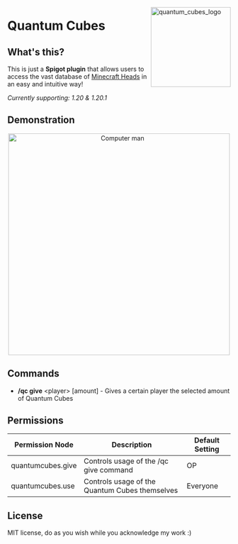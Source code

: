 <img src="https://media.discordapp.net/attachments/794706722588983327/1149100624995172393/0c8b4921ee384ed0a657f00df782c57e.png" alt="quantum_cubes_logo" align="right" width="180"></img>
# Quantum Cubes
## What's this?
This is just a **Spigot plugin** that allows users to access the vast database of [Minecraft Heads](https://minecraft-heads.com/) in an easy and intuitive way!

_Currently supporting: 1.20 & 1.20.1_
## Demonstration
<p align="center">
<img src="https://github.com/Axyss/QuantumCubes/assets/55812692/abb5fe2b-986e-46e0-bb73-58c4e49339a1" alt="Computer man" width="500px" text-align="right">
</p>

## Commands
- **/qc give** \<player\> [amount] - Gives a certain player the selected amount of Quantum Cubes

## Permissions
| Permission Node         | Description                                       | Default Setting  |
|-------------------------|---------------------------------------------------|------------------|
| quantumcubes.give       | Controls usage of the /qc give command          | OP               |
| quantumcubes.use        | Controls usage of the Quantum Cubes themselves  | Everyone         |

## License
MIT license, do as you wish while you acknowledge my work :)
